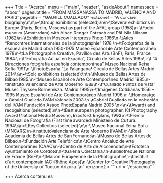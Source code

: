 +++
Title = "Acerca"
menu = ["main", "header", "asideAbout"]
namespace = "about"
pagesubtitle = "FROM MASSANASSA TO MADRID, VALENCIA AND PARIS"
pagetitle = "GABRIEL CUALLADO"
textzone1 = "A concise biography\n\n\n•\tGroup exhibitions (selected):\n\n-\tSeveral exhibitions in Europe (Paris, Berlin, Moscow) as part of the AFAL group (1958)\n-\tFodor museum (Amsterdam) with Albert Renger-Patzsch and Pål-Nils Nilsson (1962)\n-\tExhibition in Moscow Interpress Photo 1966\n-\tArles “Rencontres internationales de la photographie” 1978 \n-\tFotógrafos de la escuela de Madrid obra 1950-1975 Museo Español de Arte Contemporáneo 1978\n-\tLa Photographie Creative, Pavillon des Arts (BnF), Paris, France 1984.\n-\t“Fotografía Actual en España”, Circulo de Bellas Artes 1985\n-\t “4 Direcciones fotografía española contemporánea” Museo Nacional Reina Sofia 1991\n-\tPhotoEspaña “La Palanganaª Circulo de Bellas Artes Madrid 2014\n\n•\tSolo exhibitions (selected):\n\n-\tMuseo de Bellas Artes de Bilbao 1985.\n-\tMuseo Español de Arte Contemporáneo Madrid 1985\n-\tInstituto Valenciano de Arte Moderno 1989\n-\t“Cuallado Puntos de vista” Museo Thyssen Bornemisza. Madrid 1995\n-\tImágenes Cotidianas 1956 – 1995 Museo Español de Arte Contemporáneo Madrid 1996.\n-\tHomenatge a Gabriel Cuallado IVAM Valencia 2003.\n-\tGabriel Cuallado en la colección del IVAM Fundación Astroc PhotoEspaña Madrid 2005 \n››\n•\tAwards and recognitions (selected):\n\n-\tBest european photographer, ICI Photography Award (National Media Museum),     Bradford, England, 1992\n-\tPremio Nacional de Fotografia  (First time awarded) Ministerio de Cultura. 1994\n\n•\tKey Collectors (selected):\n\n-\tMuseo Nacional Reina Sofia (MNCARS)\n-\tInstitutoValenciano de Arte Moderno (IVAM)\n-\tReal Academia de Bellas Artes de San Fernando\n-\tMuseo de Bellas Artes de Bilbao\n-\tFundación Arte Telefónica\n-\tCentro Andaluz de Arte Contemporáneo (CAAC)\n-\tCentro de Arte de Alcobendas\n-\tFototeca Ayuntamiento de Córdoba\n-\tGaleria Colectania.\n-\tBibliothèque National de France (BnF)\n-\tMaison Européenne de la Photographie\n-\tInstiturt d`art contemporain IAC (Rhône Alpes)\n-\tCenter for Creative Photography of the University of Tucson Arizona. \n"
textzone2 = ""
url = "/es/acerca"

+++
Acerca contenu es